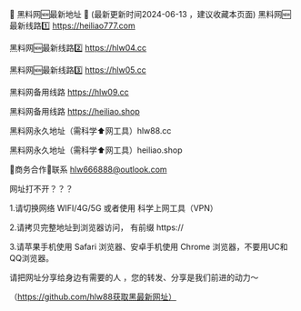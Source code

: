 📣 黑料网🆕最新地址 👋 (最新更新时间2024-06-13 ，建议收藏本页面)
黑料网🆕最新线路1️⃣ https://heiliao777.com

黑料网🆕最新线路2️⃣ https://hlw04.cc

黑料网🆕最新线路3️⃣ https://hlw05.cc

黑料网备用线路 https://hlw09.cc

黑料网备用线路 https://heiliao.shop

黑料网永久地址（需科学⬆️网工具）hlw88.cc

黑料网永久地址（需科学⬆️网工具）heiliao.shop

🤝商务合作🤝联系 hlw666888@outlook.com

网址打不开？？？

1.请切换网络 WIFI/4G/5G 或者使用 科学上网工具（VPN）

2.请拷贝完整地址到浏览器访问， 有前缀 https://

3.请苹果手机使用 Safari 浏览器、安卓手机使用 Chrome 浏览器，不要用UC和QQ浏览器。


请把网址分享给身边有需要的人 ，您的转发、分享是我们前进的动力～

（https://github.com/hlw88获取黑最新网址）
